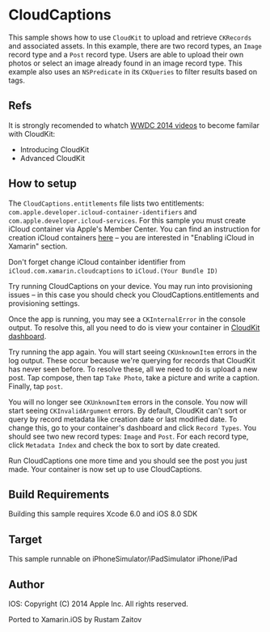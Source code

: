 CloudCaptions
==============
This sample shows how to use `CloudKit` to upload and retrieve `CKRecords` and associated assets. In this example, there are two record types, an `Image` record type and a `Post` record type. Users are able to upload their own photos or select an image already found in an image record type. This example also uses an `NSPredicate` in its `CKQueries` to filter results based on tags.

Refs
----
It is strongly recomended to whatch [WWDC 2014 videos](https://developer.apple.com/videos/wwdc/2014/) to become familar with CloudKit:
* Introducing CloudKit
* Advanced CloudKit

How to setup
------------
The `CloudCaptions.entitlements` file lists two entitlements: `com.apple.developer.icloud-container-identifiers` and `com.apple.developer.icloud-services`. For this sample you must create iCloud container via Apple's Member Center. You can find an instruction for creation iCloud containers [here](http://developer.xamarin.com/guides/ios/platform_features/introduction_to_the_document_picker/) – you are interested in "Enabling iCloud in Xamarin" section.

Don't forget change iCloud containber identifier from `iCloud.com.xamarin.cloudcaptions` to `iCloud.(Your Bundle ID)`

Try running CloudCaptions on your device. You may run into provisioning issues – in this case you should check you CloudCaptions.entitlements and provisioning settings.

Once the app is running, you may see a `CKInternalError` in the console output. To resolve this, all you need to do is view your container in [CloudKit dashboard](https://icloud.developer.apple.com/dashboard/).

Try running the app again. You will start seeing `CKUnknownItem` errors in the log output. These occur because we're querying for records that CloudKit has never seen before. To resolve these, all we need to do is upload a new post. Tap compose, then tap `Take Photo`, take a picture and write a caption. Finally, tap `post`.

You will no longer see `CKUnknownItem` errors in the console. You now will start seeing `CKInvalidArgument` errors. By default, CloudKit can't sort or query by record metadata like creation date or last modified date. To change this, go to your container's dashboard and click `Record Types`. You should see two new record types: `Image` and `Post`. For each record type, click `Metadata Index` and check the box to sort by date created.

Run CloudCaptions one more time and you should see the post you just made. Your container is now set up to use CloudCaptions.


Build Requirements
------------------

Building this sample requires Xcode 6.0 and iOS 8.0 SDK

Target
------
This sample runnable on iPhoneSimulator/iPadSimulator iPhone/iPad

Author
------ 
IOS:
Copyright (C) 2014 Apple Inc. All rights reserved.

Ported to Xamarin.iOS by Rustam Zaitov